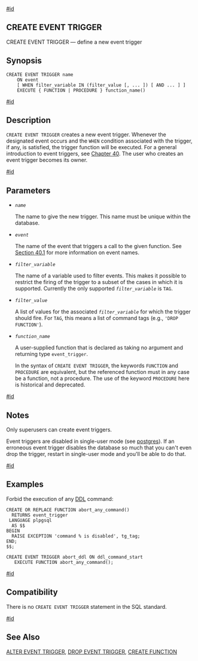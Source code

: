 [#id](#SQL-CREATEEVENTTRIGGER)

## CREATE EVENT TRIGGER

CREATE EVENT TRIGGER — define a new event trigger

## Synopsis

```
CREATE EVENT TRIGGER name
    ON event
    [ WHEN filter_variable IN (filter_value [, ... ]) [ AND ... ] ]
    EXECUTE { FUNCTION | PROCEDURE } function_name()
```

[#id](#id-1.9.3.63.5)

## Description

`CREATE EVENT TRIGGER` creates a new event trigger. Whenever the designated event occurs and the `WHEN` condition associated with the trigger, if any, is satisfied, the trigger function will be executed. For a general introduction to event triggers, see [Chapter 40](event-triggers). The user who creates an event trigger becomes its owner.

[#id](#id-1.9.3.63.6)

## Parameters

* *`name`*

  The name to give the new trigger. This name must be unique within the database.

* *`event`*

  The name of the event that triggers a call to the given function. See [Section 40.1](event-trigger-definition) for more information on event names.

* *`filter_variable`*

  The name of a variable used to filter events. This makes it possible to restrict the firing of the trigger to a subset of the cases in which it is supported. Currently the only supported *`filter_variable`* is `TAG`.

* *`filter_value`*

  A list of values for the associated *`filter_variable`* for which the trigger should fire. For `TAG`, this means a list of command tags (e.g., `'DROP FUNCTION'`).

* *`function_name`*

  A user-supplied function that is declared as taking no argument and returning type `event_trigger`.

  In the syntax of `CREATE EVENT TRIGGER`, the keywords `FUNCTION` and `PROCEDURE` are equivalent, but the referenced function must in any case be a function, not a procedure. The use of the keyword `PROCEDURE` here is historical and deprecated.

[#id](#SQL-CREATEEVENTTRIGGER-NOTES)

## Notes

Only superusers can create event triggers.

Event triggers are disabled in single-user mode (see [postgres](app-postgres)). If an erroneous event trigger disables the database so much that you can't even drop the trigger, restart in single-user mode and you'll be able to do that.

[#id](#SQL-CREATEEVENTTRIGGER-EXAMPLES)

## Examples

Forbid the execution of any [DDL](ddl) command:

```
CREATE OR REPLACE FUNCTION abort_any_command()
  RETURNS event_trigger
 LANGUAGE plpgsql
  AS $$
BEGIN
  RAISE EXCEPTION 'command % is disabled', tg_tag;
END;
$$;

CREATE EVENT TRIGGER abort_ddl ON ddl_command_start
   EXECUTE FUNCTION abort_any_command();
```

[#id](#SQL-CREATEEVENTTRIGGER-COMPATIBILITY)

## Compatibility

There is no `CREATE EVENT TRIGGER` statement in the SQL standard.

[#id](#id-1.9.3.63.10)

## See Also

[ALTER EVENT TRIGGER](sql-altereventtrigger), [DROP EVENT TRIGGER](sql-dropeventtrigger), [CREATE FUNCTION](sql-createfunction)